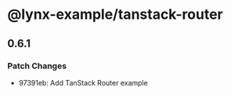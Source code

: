 # @lynx-example/tanstack-router

## 0.6.1

### Patch Changes

- 97391eb: Add TanStack Router example
